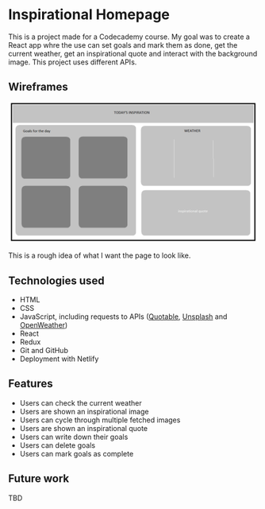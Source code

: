 # Inspirational Homepage

This is a project made for a Codecademy course. 
My goal was to create a React app whre the use can set goals and mark them as done, get the current weather, get an inspirational quote and interact with the background image.
This project uses different APIs.

## Wireframes 

![wireframes](./public/wireframe.png)

This is a rough idea of what I want the page to look like.

## Technologies used

- HTML
- CSS
- JavaScript, including requests to APIs ([Quotable](https://github.com/lukePeavey/quotable), [Unsplash](https://unsplash.com/developers) and [OpenWeather](https://openweathermap.org/api))
- React
- Redux
- Git and GitHub
- Deployment with Netlify

## Features 

- Users can check the current weather
- Users are shown an inspirational image
- Users can cycle through multiple fetched images
- Users are shown an inspirational quote
- Users can write down their goals
- Users can delete goals
- Users can mark goals as complete

## Future work

TBD